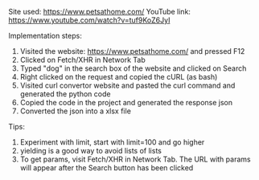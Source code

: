 Site used: https://www.petsathome.com/
YouTube link: https://www.youtube.com/watch?v=tuf9KoZ6JyI

Implementation steps:
1) Visited the website: https://www.petsathome.com/ and pressed F12
2) Clicked on Fetch/XHR in Network Tab
3) Typed "dog" in the search box of the website and clicked on Search
4) Right clicked on the request and copied the cURL (as bash)
5) Visited curl convertor website and pasted the curl command and generated the python code
6) Copied the code in the project and generated the response json
7) Converted the json into a xlsx file

Tips:
1) Experiment with limit, start with limit=100 and go higher
2) yielding is a good way to avoid lists of lists
3) To get params, visit Fetch/XHR in Network Tab. The URL with params will appear after the Search button has
been clicked